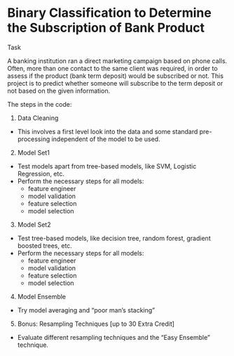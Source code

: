 # Binary Classification to Determine the Subscription of Bank Product

Task

A banking institution ran a direct marketing campaign based on phone calls. Often, more than one contact to the same client was required, in order to assess if the product (bank term deposit) would be subscribed or not. This project is to predict whether someone will subscribe to the term deposit or not based on the given information.

The steps in the code:
1)  Data Cleaning
- This involves a first level look into the data and some standard pre-processing independent of the model to be used.

2)  Model Set1
- Test models apart from tree-based models, like SVM, Logistic Regression, etc.
- Perform the necessary steps for all models:
	* feature engineer
	* model validation
	* feature selection 
	* model selection 

3)  Model Set2
- Test tree-based models, like decision tree, random forest, gradient boosted trees, etc.
- Perform the necessary steps for all models:
	* feature engineer
	* model validation
	* feature selection 
	* model selection 

4)  Model Ensemble
- Try model averaging and “poor man’s stacking” 

5)  Bonus: Resampling Techniques [up to 30 Extra Credit]
- Evaluate different resampling techniques and the “Easy Ensemble” technique.	



